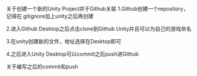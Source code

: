 关于创建一个新的Unity Project并于Github关联
1.Github创建一个repository，记得在.gitignore加上unity之后再创建

2.进入Github Desktop之后点击clone到Github Unity并且可以为自己的游戏命名

3.在unity创建新的文件，地址选择在Desktop即可

4.之后进入Unity Desktop可以commit之后push进Github


关于编写之后的commit和push
